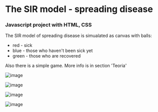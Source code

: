 # The SIR model - spreading disease
### Javascript project with HTML, CSS

The SIR model of spreading disease is simualated as canvas with balls:
* red - sick
* blue - those who haven't been sick yet
* green - those who are recovered

Also there is a simple game.
More info is in section 'Teoria'

![image](https://user-images.githubusercontent.com/56655178/111873250-b5e5d880-898f-11eb-9978-11bd861451a2.png)


![image](https://user-images.githubusercontent.com/56655178/111873650-a9627f80-8991-11eb-9524-ea4a88a14648.png)
  

![image](https://user-images.githubusercontent.com/56655178/111873686-c8f9a800-8991-11eb-874b-504e6165d581.png)


![image](https://user-images.githubusercontent.com/56655178/111873717-03634500-8992-11eb-95c8-ddbefea413f2.png)
